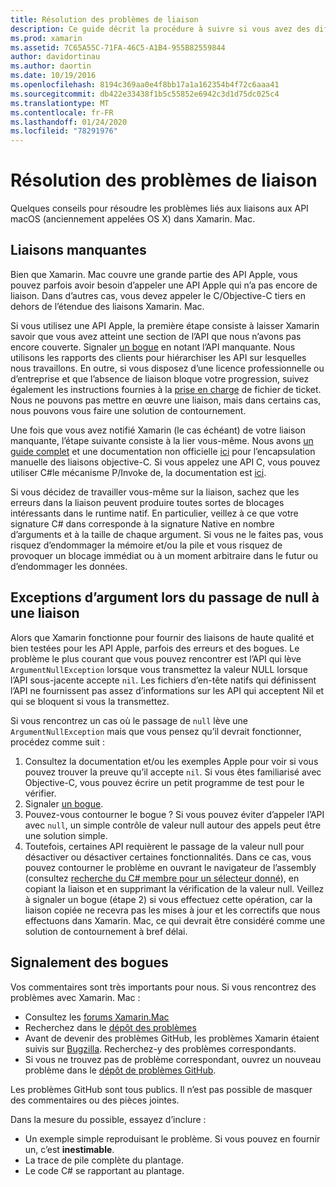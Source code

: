 ```yaml
---
title: Résolution des problèmes de liaison
description: Ce guide décrit la procédure à suivre si vous avez des difficultés à lier une bibliothèque objective-C. En particulier, il aborde les liaisons manquantes, les exceptions d’argument lors du passage de la valeur null à une liaison et le signalement des bogues.
ms.prod: xamarin
ms.assetid: 7C65A55C-71FA-46C5-A1B4-955B82559844
author: davidortinau
ms.author: daortin
ms.date: 10/19/2016
ms.openlocfilehash: 8194c369aa0e4f8bb17a1a162354b4f72c6aaa41
ms.sourcegitcommit: db422e33438f1b5c55852e6942c3d1d75dc025c4
ms.translationtype: MT
ms.contentlocale: fr-FR
ms.lasthandoff: 01/24/2020
ms.locfileid: "78291976"
---
```

# <a name="binding-troubleshooting"></a>Résolution des problèmes de liaison

Quelques conseils pour résoudre les problèmes liés aux liaisons aux API macOS (anciennement appelées OS X) dans Xamarin. Mac.

## <a name="missing-bindings"></a>Liaisons manquantes

Bien que Xamarin. Mac couvre une grande partie des API Apple, vous pouvez parfois avoir besoin d’appeler une API Apple qui n’a pas encore de liaison. Dans d’autres cas, vous devez appeler le C/Objective-C tiers en dehors de l’étendue des liaisons Xamarin. Mac.

Si vous utilisez une API Apple, la première étape consiste à laisser Xamarin savoir que vous avez atteint une section de l’API que nous n’avons pas encore couverte. Signaler [un bogue](#reporting-bugs) en notant l’API manquante. Nous utilisons les rapports des clients pour hiérarchiser les API sur lesquelles nous travaillons. En outre, si vous disposez d’une licence professionnelle ou d’entreprise et que l’absence de liaison bloque votre progression, suivez également les instructions fournies à la [prise en charge](https://visualstudio.microsoft.com/vs/support/) de fichier de ticket. Nous ne pouvons pas mettre en œuvre une liaison, mais dans certains cas, nous pouvons vous faire une solution de contournement.

Une fois que vous avez notifié Xamarin (le cas échéant) de votre liaison manquante, l’étape suivante consiste à la lier vous-même. Nous avons [un guide complet](~/cross-platform/macios/binding/overview.md) et une documentation non officielle [ici](https://brendanzagaeski.appspot.com/xamarin/0002.html) pour l’encapsulation manuelle des liaisons objective-C. Si vous appelez une API C, vous pouvez utiliser C#le mécanisme P/Invoke de, la documentation est [ici](https://www.mono-project.com/docs/advanced/pinvoke/).

Si vous décidez de travailler vous-même sur la liaison, sachez que les erreurs dans la liaison peuvent produire toutes sortes de blocages intéressants dans le runtime natif. En particulier, veillez à ce que votre signature C# dans corresponde à la signature Native en nombre d’arguments et à la taille de chaque argument. Si vous ne le faites pas, vous risquez d’endommager la mémoire et/ou la pile et vous risquez de provoquer un blocage immédiat ou à un moment arbitraire dans le futur ou d’endommager les données.

## <a name="argument-exceptions-when-passing-null-to-a-binding"></a>Exceptions d’argument lors du passage de null à une liaison

Alors que Xamarin fonctionne pour fournir des liaisons de haute qualité et bien testées pour les API Apple, parfois des erreurs et des bogues. Le problème le plus courant que vous pouvez rencontrer est l’API qui lève `ArgumentNullException` lorsque vous transmettez la valeur NULL lorsque l’API sous-jacente accepte `nil`. Les fichiers d’en-tête natifs qui définissent l’API ne fournissent pas assez d’informations sur les API qui acceptent Nil et qui se bloquent si vous la transmettez.

Si vous rencontrez un cas où le passage de `null` lève une `ArgumentNullException` mais que vous pensez qu’il devrait fonctionner, procédez comme suit :

1. Consultez la documentation et/ou les exemples Apple pour voir si vous pouvez trouver la preuve qu’il accepte `nil`. Si vous êtes familiarisé avec Objective-C, vous pouvez écrire un petit programme de test pour le vérifier.
2. Signaler [un bogue](#reporting-bugs).
3. Pouvez-vous contourner le bogue ? Si vous pouvez éviter d’appeler l’API avec `null`, un simple contrôle de valeur null autour des appels peut être une solution simple.
4. Toutefois, certaines API requièrent le passage de la valeur null pour désactiver ou désactiver certaines fonctionnalités. Dans ce cas, vous pouvez contourner le problème en ouvrant le navigateur de l’assembly (consultez [recherche du C# membre pour un sélecteur donné](~/mac/app-fundamentals/mac-apis.md#finding_selector)), en copiant la liaison et en supprimant la vérification de la valeur null. Veillez à signaler un bogue (étape 2) si vous effectuez cette opération, car la liaison copiée ne recevra pas les mises à jour et les correctifs que nous effectuons dans Xamarin. Mac, ce qui devrait être considéré comme une solution de contournement à bref délai.

<a name="reporting-bugs"/>

## <a name="reporting-bugs"></a>Signalement des bogues

Vos commentaires sont très importants pour nous. Si vous rencontrez des problèmes avec Xamarin. Mac :

- Consultez les [forums Xamarin.Mac](https://forums.xamarin.com/categories/xamarin-mac)
- Recherchez dans le [dépôt des problèmes](https://github.com/xamarin/xamarin-macios/issues)
- Avant de devenir des problèmes GitHub, les problèmes Xamarin étaient suivis sur [Bugzilla](https://bugzilla.xamarin.com/describecomponents.cgi). Recherchez-y des problèmes correspondants.
- Si vous ne trouvez pas de problème correspondant, ouvrez un nouveau problème dans le [dépôt de problèmes GitHub](https://github.com/xamarin/xamarin-macios/issues/new).

Les problèmes GitHub sont tous publics. Il n’est pas possible de masquer des commentaires ou des pièces jointes.

Dans la mesure du possible, essayez d’inclure :

- Un exemple simple reproduisant le problème. Si vous pouvez en fournir un, c’est **inestimable**.
- La trace de pile complète du plantage.
- Le code C# se rapportant au plantage.
